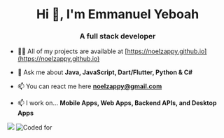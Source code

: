 <h1 align="center">Hi 👋, I'm Emmanuel Yeboah</h1>
<h3 align="center">A full stack developer</h3>

- 👨‍💻 All of my projects are available at [https://noelzappy.github.io](https://noelzappy.github.io)

- 💬 Ask me about **Java, JavaScript, Dart/Flutter, Python & C#**

- 📫 You can react me here **noelzappy@gmail.com**

- 📫 I work on... **Mobile Apps, Web Apps, Backend APIs, and Desktop Apps**


![](https://komarev.com/ghpvc/?username=noelzappy)  ![Coded for](https://wakatime.com/@2ea7f4b7-2f3a-477d-8f61-a0ecd3770f08)
